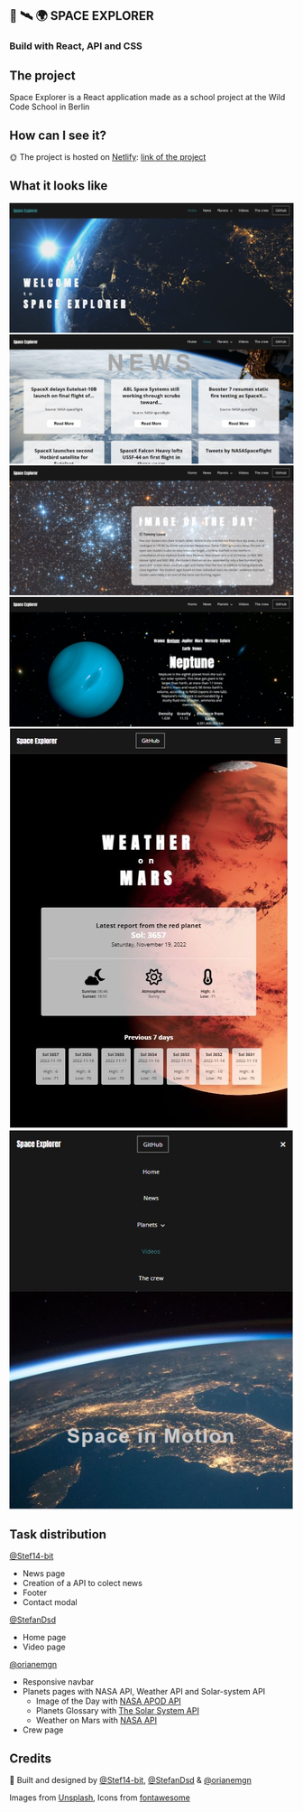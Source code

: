 ## :rocket: :artificial_satellite: :earth_africa: SPACE EXPLORER

### Build with React, API and CSS

## The project

Space Explorer is a React application made as a school project at the Wild Code School in Berlin

## How can I see it?

:sun_with_face: The project is hosted on [Netlify](https://www.netlify.com/): [link of the project](https://wild-space-explorer.netlify.app/)

## What it looks like

<!-- [![firstPage]())] -->
<img src="./src/assests/readme/home-page.JPG">
<img src="./src/assests/readme/news-page.JPG">
<img src="./src/assests/readme/apod-page.JPG">
<img src="./src/assests/readme/planets-page.JPG">
<img src="./src/assests/readme/weather-table-page.JPG">
<img src="./src/assests/readme/videos-tablet-page.JPG">

## Task distribution

[@Stef14-bit](https://github.com/Stef14-bit)

- News page
- Creation of a API to colect news
- Footer
- Contact modal

[@StefanDsd](https://github.com/StefanDsd)

- Home page
- Video page

[@orianemgn](https://github.com/orianemgn/)

- Responsive navbar
- Planets pages with NASA API, Weather API and Solar-system API
  - Image of the Day with [NASA APOD API](https://api.nasa.gov/)
  - Planets Glossary with [The Solar System API](https://api.le-systeme-solaire.net/en/)
  - Weather on Mars with [NASA API](https://mars.nasa.gov/rss/api/?feed=weather&category=msl&feedtype=json)
- Crew page

## Credits

:raised_hands: Built and designed by [@Stef14-bit](https://github.com/Stef14-bit), [@StefanDsd](https://github.com/StefanDsd) & [@orianemgn](https://github.com/orianemgn/)

Images from [Unsplash](https://unsplash.com/), Icons from [fontawesome](https://fontawesome.com/)
